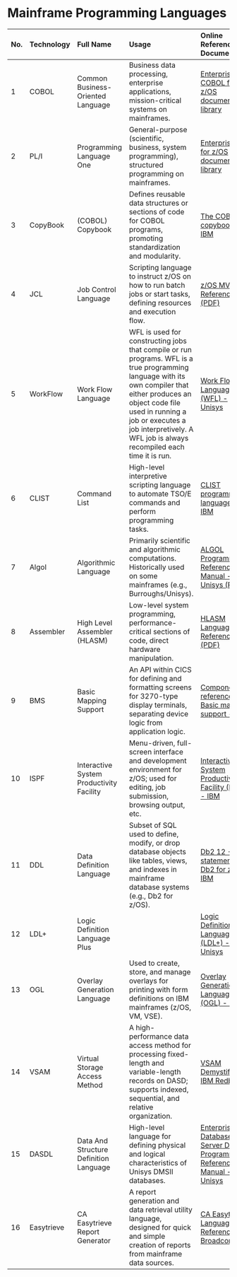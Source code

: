 # Mainframe Programming Languages

| No. | Technology        | Full Name                                      | Usage                                                                                                                                                       | Online Reference Document                                                                                                                                                              | Modern Analog                                       |
| :-- | :---------------- | :--------------------------------------------- | :---------------------------------------------------------------------------------------------------------------------------------------------------------- | :----------------------------------------------------------------------------------------------------------------------------------------------------------------------------------- | :-------------------------------------------------- |
| 1 | COBOL             | Common Business-Oriented Language              | Business data processing, enterprise applications, mission-critical systems on mainframes.                                                                  | [Enterprise COBOL for z/OS documentation library](https://www.ibm.com/support/pages/enterprise-cobol-zos-documentation-library)                                                   | Java, C#, Python (enterprise backend)             |
| 2 | PL/I              | Programming Language One                       | General-purpose (scientific, business, system programming), structured programming on mainframes.                                                         | [Enterprise PL/I for z/OS documentation library](https://www.ibm.com/support/pages/enterprise-pli-zos-documentation-library)                                                     | C++, Java, Python                                 |
| 3 | CopyBook          | (COBOL) Copybook                               | Defines reusable data structures or sections of code for COBOL programs, promoting standardization and modularity.                                          | [The COBOL copybook - IBM](https://www.ibm.com/docs/en/odm/8.0.1?topic=generation-cobol-copybook)                                                                         | DTOs, POJOs, JSON/XML Schemas, Protobuf           |
| 4 | JCL               | Job Control Language                           | Scripting language to instruct z/OS on how to run batch jobs or start tasks, defining resources and execution flow.                                         | [z/OS MVS JCL Reference (PDF)](https://publibz.boulder.ibm.com/epubs/pdf/iea1b630.pdf)                                                                                   | Shell scripts, Python, Airflow, Kubernetes Jobs   |
| 5 | WorkFlow          | Work Flow Language                             | WFL is used for constructing jobs that compile or run programs. WFL is a true programming language with its own compiler that either produces an object code file used in running a job or executes a job interpretively. A WFL job is always recompiled each time it is run. | [Work Flow Language (WFL) - Unisys](https://public.support.unisys.com/aseries/docs/ClearPath-MCP-21.0/86001047-518/section-000025364.html)                                        | Shell scripts, Python, Build tools, Workflow engines |
| 6 | CLIST             | Command List                                   | High-level interpretive scripting language to automate TSO/E commands and perform programming tasks.                                                      | [CLIST programming language - IBM](https://www.ibm.com/docs/en/zos/2.1.0?topic=programming-clist-language)                                                               | Python, Perl, Shell scripting                     |
| 7 | Algol             | Algorithmic Language                           | Primarily scientific and algorithmic computations. Historically used on some mainframes (e.g., Burroughs/Unisys).                                           | [ALGOL Programming Reference Manual - Unisys (PDF)](https://public.support.unisys.com/aseries/docs/ClearPath-MCP-21.0/86000098-519/86000098-519.pdf)                       | Python (NumPy/SciPy), Julia, R, C++               |
| 8 | Assembler         | High Level Assembler (HLASM)                   | Low-level system programming, performance-critical sections of code, direct hardware manipulation.                                                      | [HLASM Language Reference (PDF)](https://publibz.boulder.ibm.com/epubs/pdf/asmr1020.pdf)                                                                                 | C, C++, Rust, WebAssembly                         |
| 9 | BMS               | Basic Mapping Support                          | An API within CICS for defining and formatting screens for 3270-type display terminals, separating device logic from application logic.                       | [Component reference: Basic mapping support - IBM](https://www.ibm.com/docs/en/cics-ts/6.x?topic=components-basic-mapping-support)                                         | HTML/CSS/JS, UI Frameworks (React, Angular)       |
| 10 | ISPF              | Interactive System Productivity Facility       | Menu-driven, full-screen interface and development environment for z/OS; used for editing, job submission, browsing output, etc.                            | [Interactive System Productivity Facility (ISPF) - IBM](https://www.ibm.com/docs/en/zos/2.4.0?topic=zos-interactive-system-productivity-facility-ispf)                     | IDEs (VS Code, IntelliJ), CLIs                    |
| 11 | DDL               | Data Definition Language                       | Subset of SQL used to define, modify, or drop database objects like tables, views, and indexes in mainframe database systems (e.g., Db2 for z/OS).         | [Db2 12 - SQL statements in Db2 for z/OS - IBM](https://www.ibm.com/docs/en/db2-for-zos/12.0.0?topic=sql-statements)                                                      | SQL DDL, ORM migrations (Alembic, Flyway)         |
| 12 | LDL+              | Logic Definition Language Plus     |   | [Logic Definition Language Plus (LDL+) - Unisys](https://public.support.unisys.com/ABSuiteIC-7.0/index.jsp?topic=%2Feae_to_ab_suite_migration_reference%2Fhtml%2Fsection-000053769.htm)                                                                                     | Low-Code/No-Code, Model-Driven Dev, BPM tools     |
| 13 | OGL               | Overlay Generation Language                    | Used to create, store, and manage overlays for printing with form definitions on IBM mainframes (z/OS, VM, VSE).                                          | [Overlay Generation Language (OGL) - IBM](https://www.ibm.com/docs/en/zos/2.1.0?topic=products-overlay-generation-language-ogl)                                           | Reporting tools, PDF libraries, Templating engines |
| 14 | VSAM              | Virtual Storage Access Method                  | A high-performance data access method for processing fixed-length and variable-length records on DASD; supports indexed, sequential, and relative organization. | [VSAM Demystified - IBM Redbooks](https://www.redbooks.ibm.com/abstracts/sg246105.html)                                                                                  | NoSQL (Redis, MongoDB), Indexed file systems, SQLite |
| 15 | DASDL             | Data And Structure Definition Language         | High-level language for defining physical and logical characteristics of Unisys DMSII databases.                                                            | [Enterprise Database Server DASDL Programming Reference Manual - Unisys](https://public.support.unisys.com/aseries/docs/ClearPath-MCP-20.0/86000213-422/index.html) | SQL DDL, ORM schemas, Graph DBs                 |
| 16 | Easytrieve        | CA Easytrieve Report Generator                 | A report generation and data retrieval utility language, designed for quick and simple creation of reports from mainframe data sources.                     | [CA Easytrieve Language Reference - Broadcom](https://techdocs.broadcom.com/us/en/ca-mainframe-software/devops/ca-easytrieve-report-generator/11-6/language-reference.html)     | SQL, Python (Pandas), R, BI Tools (Tableau)     |
